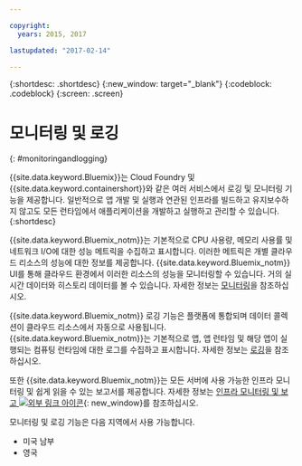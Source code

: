 ```yaml
---

copyright:
  years: 2015, 2017

lastupdated: "2017-02-14"

---
```



{:shortdesc: .shortdesc}
{:new_window: target="_blank"}
{:codeblock: .codeblock}
{:screen: .screen}

# 모니터링 및 로깅
{: #monitoringandlogging}

{{site.data.keyword.Bluemix}}는 Cloud Foundry 및 {{site.data.keyword.containershort}}와 같은 여러 서비스에서 로깅 및 모니터링 기능을 제공합니다. 일반적으로 앱 개발 및 실행과 연관된 인프라를 빌드하고 유지보수하지 않고도 모든 런타임에서 애플리케이션을 개발하고 실행하고 관리할 수 있습니다.
{:shortdesc}

{{site.data.keyword.Bluemix_notm}}는 기본적으로 CPU 사용량, 메모리 사용률 및 네트워크 I/O에 대한 성능 메트릭을 수집하고 표시합니다. 이러한 메트릭은 개별 클라우드 리소스의 성능에 대한 정보를 제공합니다. {{site.data.keyword.Bluemix_notm}} UI를 통해 클라우드 환경에서 이러한 리소스의 성능을 모니터링할 수 있습니다. 거의 실시간 데이터와 히스토리 데이터를 볼 수 있습니다. 자세한 정보는 [모니터링](monitoring/monitoring_bmx_ov.html#monitoring_bmx_ov)을 참조하십시오.

{{site.data.keyword.Bluemix_notm}} 로깅 기능은 플랫폼에 통합되며 데이터 콜렉션이 클라우드 리소스에서 자동으로 사용됩니다. {{site.data.keyword.Bluemix_notm}}는 기본적으로 앱, 앱 런타임 및 해당 앱이 실행되는 컴퓨팅 런타임에 대한 로그를 수집하고 표시합니다. 자세한 정보는 [로깅](logging/logging_bmx_ov.html#logging_bmx_ov)을 참조하십시오.

또한 {{site.data.keyword.Bluemix_notm}}는 모든 서버에 사용 가능한 인프라 모니터링 및 쉽게 읽을 수 있는 보고서를 제공합니다. 자세한 정보는 [인프라 모니터링 및 보고 ![외부 링크 아이콘](../icons/launch-glyph.svg "외부 링크 아이콘")](https://www.ibm.com/cloud-computing/bluemix/infrastructure-monitoring){: new_window}를 참조하십시오.

모니터링 및 로깅 기능은 다음 지역에서 사용 가능합니다.
* 미국 남부
* 영국



